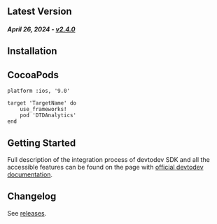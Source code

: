 Latest Version
--------------
##### _April 26, 2024_ - [v2.4.0](https://github.com/devtodev-analytics/ios-sdk-2.0/releases/latest)


Installation
------------

## CocoaPods
```
platform :ios, '9.0'

target 'TargetName' do
	use_frameworks!
	pod 'DTDAnalytics'
end
```

Getting Started
---------------
Full description of the integration process of devtodev SDK and all the accessible features can be found on the page with [official devtodev documentation](https://docs.devtodev.com/integration/integration-of-sdk-v2/sdk-integration/ios).

Changelog
---------
See [releases](https://github.com/devtodev-analytics/ios-sdk-2.0/releases).
